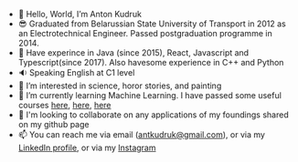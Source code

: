 - 👋 Hello, World, I’m Anton Kudruk
- :sunglasses: Graduated from Belarussian State University of Transport in 2012 as an Electrotechnical Engineer. Passed postgraduation programme in 2014.
- :floppy_disk: Have experince in Java (since 2015), React, Javascript and Typescript(since 2017). Also havesome experience in C++ and Python
- :sound: Speaking English at C1 level
- 👀 I’m interested in science, horor stories, and painting
- 🌱 I’m currently learning Machine Learning. I have passed some useful courses [here](https://courses.edx.org/certificates/f1b61b156ac645c3898cf4a13a22bb21), [here](https://courses.edx.org/certificates/783deef62b3344b7962681b82546925f), [here](https://courses.edx.org/certificates/43d48eb524f540c986ce80f064e3eae5)
- 💞️ I'm looking to collaborate on any applications of my foundings shared on my github page
- 📫 You can reach me via email (antkudruk@gmail.com), or via my [LinkedIn profile](https://www.linkedin.com/in/anton-kudruk-81b89aa0/), or via my  [Instagram](https://www.instagram.com/antkudruk/)

<!---
antkudruk/antkudruk is a ✨ special ✨ repository because its `README.md` (this file) appears on your GitHub profile.
You can click the Preview link to take a look at your changes.
--->

